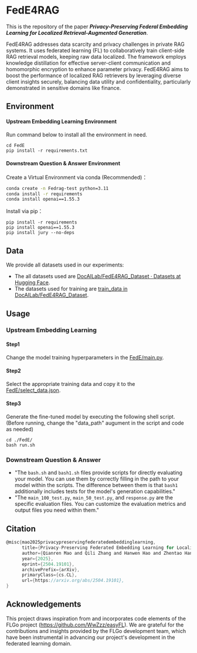 # FedE4RAG

This is the repository of the paper ***Privacy-Preserving Federal Embedding Learning for Localized Retrieval-Augmented Generation***.

FedE4RAG addresses data scarcity and privacy challenges in private RAG systems. It uses federated learning (FL) to collaboratively train client-side RAG retrieval models, keeping raw data localized. The framework employs knowledge distillation for effective server-client communication and homomorphic encryption to enhance parameter privacy. FedE4RAG aims to boost the performance of localized RAG retrievers by leveraging diverse client insights securely, balancing data utility and confidentiality, particularly demonstrated in sensitive domains like finance.

## Environment

#### Upstream Embedding Learning Environment

Run command below to install all the environment in need.

```
cd FedE
pip install -r requirements.txt
```

#### Downstream Question & Answer Environment

Create a Virtual Environment via conda (Recommended)：

```bash
conda create -n Fedrag-test python=3.11
conda install -r requirements
conda install openai==1.55.3
```

Install via pip：

```
pip install -r requirements
pip install openai==1.55.3
pip install jury --no-deps
```

## Data

We provide all datasets used in our experiments:

- The all datasets used are [DocAILab/FedE4RAG_Dataset · Datasets at Hugging Face](https://huggingface.co/datasets/DocAILab/FedE4RAG_Dataset).
- The datasets used for training are [train_data in DocAILab/FedE4RAG_Dataset](https://huggingface.co/datasets/DocAILab/FedE4RAG_Dataset/tree/main/train_data).

## Usage

### Upstream Embedding Learning

#### Step1	

Change the model training hyperparameters in the [FedE/main.py](https://github.com/DocAILab/FedE4RAG/blob/main/FedE/main.py).

#### Step2

Select the appropriate training data and copy it to the [FedE/select_data.json](https://github.com/DocAILab/FedE4RAG/blob/main/FedE/select_data.json).

#### Step3

Generate the fine-tuned model by executing the following shell script. (Before running, change the "data_path" augument in the script and code as needed)

```
cd ./FedE/
bash run.sh
```

### Downstream Question & Answer

- "The `bash.sh` and `bash1.sh` files provide scripts for directly evaluating your model.  You can use them by correctly filling in the path to your model within the scripts. The difference between them is that `bash1` additionally includes tests for the model's generation capabilities."
- "The `main_100_test.py`, `main_50_test.py`, and `response.py` are the specific evaluation files. You can customize the evaluation metrics and output files you need within them."

## Citation

```c
@misc{mao2025privacypreservingfederatedembeddinglearning,
      title={Privacy-Preserving Federated Embedding Learning for Localized Retrieval-Augmented Generation}, 
      author={Qianren Mao and Qili Zhang and Hanwen Hao and Zhentao Han and Runhua Xu and Weifeng Jiang and Qi Hu and Zhijun Chen and Tyler Zhou and Bo Li and Yangqiu Song and Jin Dong and Jianxin Li and Philip S. Yu},
      year={2025},
      eprint={2504.19101},
      archivePrefix={arXiv},
      primaryClass={cs.CL},
      url={https://arxiv.org/abs/2504.19101}, 
}
```

## Acknowledgements

This project draws inspiration from and incorporates code elements of the FLGo project (https://github.com/WwZzz/easyFL).  We are grateful for the contributions and insights provided by the FLGo development team, which have been instrumental in advancing our project's development in the federated learning domain.
